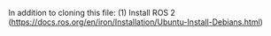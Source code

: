 In addition to cloning this file:
(1) Install ROS 2 (https://docs.ros.org/en/iron/Installation/Ubuntu-Install-Debians.html)
